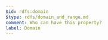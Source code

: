 ```yaml
---
$id: rdfs:domain
$type: rdfs/domain_and_range.md
comment: Who can have this property?
label: Domain
---
```


